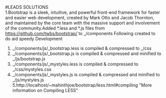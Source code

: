 #LEADS SOLUTIONS  
1.Bootstrap is a sleek, intuitive, and powerful front-end framework for faster and easier web development, created by Mark Otto and Jacob Thornton, and maintained by the core team with the massive support and involvement of the community.Added *.less and *.js files from https://github.com/twbs/bootstrap/ to _/components
Following created to do aid speedy Development
  1. _/components/js/_bootstrap.less is compiled & compressed to _/css
  2. _/components/js/_bootstrap.js is compiled & compressed and minified to _/js/bootstrap.js
  3. _/components/js/_mystyles.less is compiled & compressed to _/css/mystyles.css
  4.  _/components/js/_mystyles.js is compiled & compressed and minified to _/js/mystyles.js
  5.http://localhost/~mahinthjoe/bootstrap/less.html#compiling "More information on Compiling LESS"
